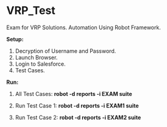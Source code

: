 # VRP_Test
Exam for VRP Solutions.
Automation Using Robot Framework.

**Setup:**
1. Decryption of Username and Password.
2. Launch Browser.
3. Login to Salesforce.
4. Test Cases.

**Run:**
1. All Test Cases: **robot -d reports -i EXAM suite**

2. Run Test Case 1: **robot -d reports -i EXAM1 suite**

3. Run Test Case 2: **robot -d reports -i EXAM2 suite**
